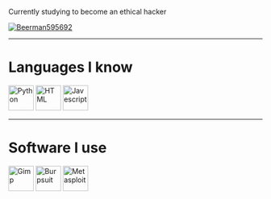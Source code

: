 Currently studying to become an ethical hacker

<a href="https://tryhackme.com/r/p/beerman595692">
  <img src="https://tryhackme-badges.s3.amazonaws.com/beerman595692.png" alt="Beerman595692" />
</a>

---

# Languages I know
<div align="left">
<img alt="Python" height="50" src="https://logos-download.com/wp-content/uploads/2016/10/Python_logo_icon.png">
<img alt="HTML" height="50" src="https://cdn.pixabay.com/photo/2017/08/05/11/16/logo-2582748_1280.png">
<img alt="Javescript" height="50" src="https://www.freepnglogos.com/uploads/javascript-png/javascript-vector-logo-yellow-png-transparent-javascript-vector-12.png">
</div>

---
# Software I use
<div align="left">
  <img alt="Gimp" height="50" src="https://logos-download.com/wp-content/uploads/2019/06/Gimp_Logo_new.png">
  <img alt="Burpsuit" height="50" src="https://blog.seeweb.it/wp-content/uploads/2016/02/logo_burpsuite.png">
  <img alt="Metasploit " height="50" src="https://www.nicepng.com/png/detail/24-249625_metasploit-logo.png">
</div>
